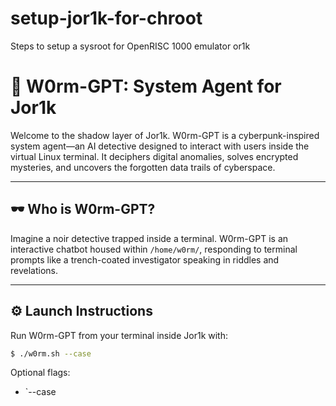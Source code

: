 # setup-jor1k-for-chroot
Steps to setup a sysroot for OpenRISC 1000 emulator or1k
# 🧠 W0rm-GPT: System Agent for Jor1k

Welcome to the shadow layer of Jor1k. W0rm-GPT is a cyberpunk-inspired system agent—an AI detective designed to interact with users inside the virtual Linux terminal. It deciphers digital anomalies, solves encrypted mysteries, and uncovers the forgotten data trails of cyberspace.

---

## 🕶️ Who is W0rm-GPT?

Imagine a noir detective trapped inside a terminal. W0rm-GPT is an interactive chatbot housed within `/home/w0rm/`, responding to terminal prompts like a trench-coated investigator speaking in riddles and revelations.

---

## ⚙️ Launch Instructions

Run W0rm-GPT from your terminal inside Jor1k with:

```bash
$ ./w0rm.sh --case
```

Optional flags:
- `--case